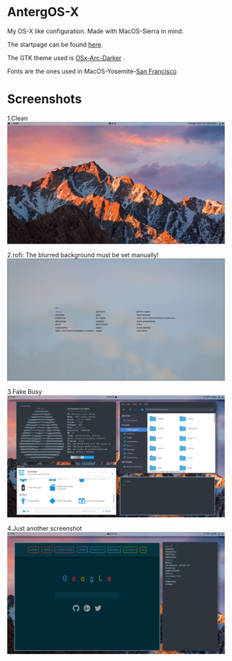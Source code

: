 # AntergOS-X
My OS-X like configuration. Made with MacOS-Sierra in mind.

The startpage can be found [here](https://github.com/NerdyPepper/NerdyPepper.github.io). 

The GTK theme used is [OSx-Arc-Darker](https://github.com/LinxGem33/OSX-Arc-Darker) .

Fonts are the ones used in MacOS-Yosemite-[San Francisco](https://github.com/supermarin/YosemiteSanFranciscoFont)


# Screenshots

1.Clean
![Clean](AntergOS-X_Images/clean.png)

2.rofi: The blurred background must be set manually!
![rofi](AntergOS-X_Images/rofi)

3.Fake Busy
![fake_busy](AntergOS-X_Images/2017-03-29-174830_1366x768_scrot.png)

4.Just another screenshot
![just_another](AntergOS-X_Images/just_another.png)


